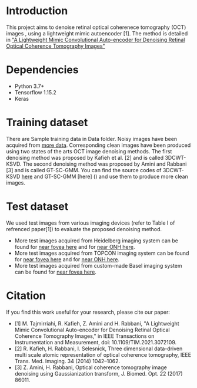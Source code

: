 # Introduction
This project aims to denoise retinal optical coherenece tomography (OCT) images , using a lightweight mimic autoencoder [1].
The method is detailed in ["A Lightweight Mimic Convolutional Auto-encoder for Denoising Retinal Optical Coherence Tomography Images"](https://ieeexplore.ieee.org/document/9399639)
# Dependencies
- Python 3.7+
- Tensorflow 1.15.2
- Keras
# Training dataset
There are Sample training data in Data folder. Noisy images have been acquired from [more data](https://misp.mui.ac.ir/fa/oct-topcon). Corresponding clean images have been produced using two states of the arts OCT image denoising methods. The first denoising method was proposed by Kafieh et al. [2] and is called 3DCWT-KSVD. The second denoising method was proposed by Amini and Rabbani [3] and is called GT-SC-GMM. You can find the source codes of 3DCWT-KSVD [here](https://sites.google.com/site/rahelekafieh/research/state-of-the-art-method-for-oct-denoising/code-tmi-oct-denoiing/CODE%20OCT%20DENOISING%20KAFIEH.rar?attredirects=0&d=1) and GT-SC-GMM [here] () and use them to produce more clean images.
# Test dataset
We used test images from various imaging devices (refer to Table I of refrenced paper[1]) to evaluate the proposed denoising method.  
- More test images acquired from Heidelberg imaging system can be found for [near fovea here](https://hrabbani.site123.me/available-datasets/dataset-for-oct-classification-50-normal-48-amd-50-dme) and for [near ONH here](https://hrabbani.site123.me/available-datasets/onh-based-oct-of-7-healthy-and-7-glaucoma-data-captured-by-heidelberg-spectralis).
- More test images acquired from TOPCON imaging system can be found for [near fovea here](https://misp.mui.ac.ir/fa/oct-topcon) and for [near ONH here](https://hrabbani.site123.me/available-datasets/onh-based-oct-of-7-healthy-and-7-glaucoma-data-captured-by-heidelberg-spectralis).
- More test images acquired from custom-made Basel imaging system can be found for [near fovea here](https://misp.mui.ac.ir/bank).

# Citation
If you find this work useful for your research, please cite our paper:
- <a id="1">[1]</a>
 M. Tajmirriahi, R. Kafieh, Z. Amini and H. Rabbani, "A Lightweight Mimic Convolutional Auto-encoder for Denoising Retinal Optical Coherence Tomography Images," in IEEE Transactions on Instrumentation and Measurement, doi: 10.1109/TIM.2021.3072109.
- <a id="2">[2]</a>
	R. Kafieh, H. Rabbani, I. Selesnick, Three dimensional data-driven multi scale atomic representation of optical coherence tomography, IEEE Trans. Med. Imaging. 34 (2014) 1042–1062.
- <a id="3">[3]</a>
Z. Amini, H. Rabbani, Optical coherence tomography image denoising using Gaussianization transform, J. Biomed. Opt. 22 (2017) 86011.
